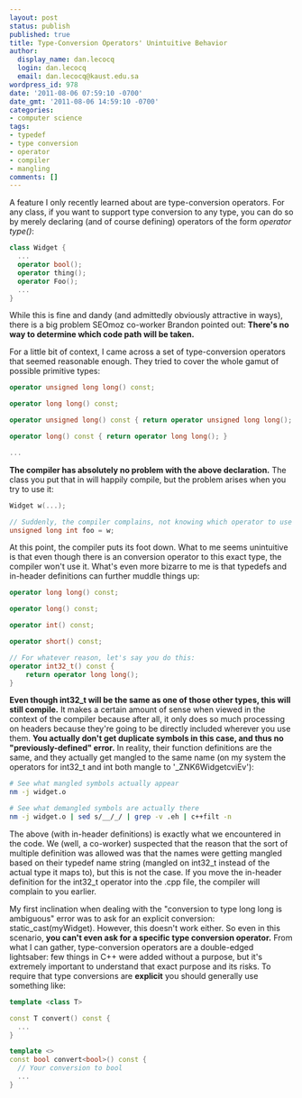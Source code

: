 ```yaml
---
layout: post
status: publish
published: true
title: Type-Conversion Operators' Unintuitive Behavior
author:
  display_name: dan.lecocq
  login: dan.lecocq
  email: dan.lecocq@kaust.edu.sa
wordpress_id: 978
date: '2011-08-06 07:59:10 -0700'
date_gmt: '2011-08-06 14:59:10 -0700'
categories:
- computer science
tags:
- typedef
- type conversion
- operator
- compiler
- mangling
comments: []
---
```

A feature I only recently learned about are type-conversion operators. For any class, if you want to support type conversion to any type, you can do so by merely declaring (and of course defining) operators of the form _operator type()_:

```C++
class Widget {
  ...
  operator bool();
  operator thing();
  operator Foo();
  ...
}
```

While this is fine and dandy (and admittedly obviously attractive in ways), there is a big problem SEOmoz co-worker Brandon pointed out: __There's no way to determine which code path will be taken.__

For a little bit of context, I came across a set of type-conversion operators that seemed reasonable enough. They tried to cover the whole gamut of possible primitive types:

```C++
operator unsigned long long() const;

operator long long() const;

operator unsigned long() const { return operator unsigned long long(); }

operator long() const { return operator long long(); }

...
```

__The compiler has absolutely no problem with the above declaration.__ The class you put that in will happily compile, but the problem arises when you try to use it:

```C++
Widget w(...);

// Suddenly, the compiler complains, not knowing which operator to use
unsigned long int foo = w;
```

At this point, the compiler puts its foot down. What to me seems unintuitive is that even though there is an conversion operator to this exact type, the compiler won't use it. What's even more bizarre to me is that typedefs and in-header definitions can further muddle things up:

```C++
operator long long() const;

operator long() const;

operator int() const;

operator short() const;

// For whatever reason, let's say you do this:
operator int32_t() const {
    return operator long long();
}
```

__Even though int32_t will be the same as one of those other types, this will still compile.__ It makes a certain amount of sense when viewed in the context of the compiler because after all, it only does so much processing on headers because they're going to be directly included wherever you use them. __You actually don't get duplicate symbols in this case, and thus no "previously-defined" error.__ In reality, their function definitions are the same, and they actually get mangled to the same name (on my system the operators for int32_t and int both mangle to '_ZNK6WidgetcviEv'):

```bash
# See what mangled symbols actually appear
nm -j widget.o

# See what demangled symbols are actually there
nm -j widget.o | sed s/__/_/ | grep -v .eh | c++filt -n
```

The above (with in-header definitions) is exactly what we encountered in the code. We (well, a co-worker) suspected that the reason that the sort of multiple definition was allowed was that the names were getting mangled based on their typedef name string (mangled on int32_t instead of the actual type it maps to), but this is not the case. If you move the in-header definition for the int32_t operator into the .cpp file, the compiler will complain to you earlier.

My first inclination when dealing with the "conversion to type long long is ambiguous" error was to ask for an explicit conversion: static_cast<long long int>(myWidget). However, this doesn't work either. So even in this scenario, __you can't even ask for a specific type conversion operator.__ From what I can gather, type-conversion operators are a double-edged lightsaber: few things in C++ were added without a purpose, but it's extremely important to understand that exact purpose and its risks. To require that type conversions are __explicit__ you should generally use something like:

```C++
template <class T>

const T convert() const {
  ...
}

template <>
const bool convert<bool>() const {
  // Your conversion to bool
  ...
}
```

